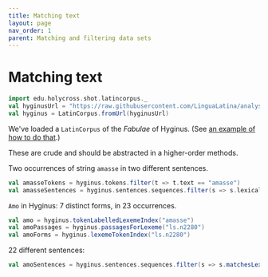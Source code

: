 ```yaml
---
title: Matching text
layout: page
nav_order: 1
parent: Matching and filtering data sets
---
```


# Matching text

```scala mdoc:invisible
import edu.holycross.shot.latincorpus._
val hyginusUrl = "https://raw.githubusercontent.com/LinguaLatina/analysis/master/data/hyginus/hyginus-latc.cex"
val hyginus = LatinCorpus.fromUrl(hyginusUrl)
```

We've loaded a `LatinCorpus` of the *Fabulae* of Hyginus. (See [an example of how to do that](../../datamodels/parsedTokenSequence/).)


These are crude and should be abstracted in a higher-order methods.

Two occurrences of string `amasse` in two different sentences.

```scala mdoc:silent
val amasseTokens = hyginus.tokens.filter(t => t.text == "amasse")
val amasseSentences = hyginus.sentences.sequences.filter(s => s.lexicalText.contains("amasse"))
```


`Amo` in Hyginus: 7 distinct forms, in 23 occurrences.
```scala mdoc:silent
val amo = hyginus.tokenLabelledLexemeIndex("amasse")
val amoPassages = hyginus.passagesForLexeme("ls.n2280")
val amoForms = hyginus.lexemeTokenIndex("ls.n2280")
```

22 different sentences:

```scala mdoc:silent
val amoSentences = hyginus.sentences.sequences.filter(s => s.matchesLexeme("ls.n2280"))
```
